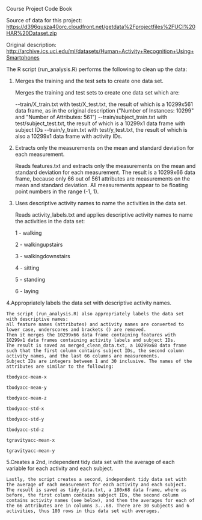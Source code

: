 Course Project Code Book


Source of data for this project: https://d396qusza40orc.cloudfront.net/getdata%2Fprojectfiles%2FUCI%20HAR%20Dataset.zip

Original description: http://archive.ics.uci.edu/ml/datasets/Human+Activity+Recognition+Using+Smartphones

The R script (run_analysis.R) performs the following to clean up the data:

1. Merges the training and the test sets to create one data set.

	Merges the training and test sets to create one data set which are:

	--train/X_train.txt with test/X_test.txt, the result of which is a 10299x561 data frame, as in the original description ("Number of Instances: 10299" and "Number of Attributes: 561")
	--train/subject_train.txt with test/subject_test.txt, the result of which is a 10299x1 data frame with subject IDs
	--train/y_train.txt with test/y_test.txt, the result of which is also a 10299x1 data frame with activity IDs.


2. Extracts only the measurements on the mean and standard deviation for each measurement.

	Reads features.txt and extracts only the measurements on the mean and standard deviation for each measurement. 
	The result is a 10299x66 data frame, because only 66 out of 561 attributes are measurements on the mean and standard deviation. 
	All measurements appear to be floating point numbers in the range (-1, 1).


3. Uses descriptive activity names to name the activities in the data set.

	Reads activity_labels.txt and applies descriptive activity names to name the activities in the data set:

	1 - walking

	2 - walkingupstairs

	3 - walkingdownstairs

	4 - sitting

	5 - standing

	6 - laying



4.Appropriately labels the data set with descriptive activity names.

	The script (run_analysis.R) also appropriately labels the data set with descriptive names: 
	all feature names (attributes) and activity names are converted to lower case, underscores and brackets () are removed. 
	Then it merges the 10299x66 data frame containing features with 10299x1 data frames containing activity labels and subject IDs. 
	The result is saved as merged_clean_data.txt, a 10299x68 data frame such that the first column contains subject IDs, the second column activity names, and the last 66 columns are measurements. 
	Subject IDs are integers between 1 and 30 inclusive. The names of the attributes are similar to the following:

	tbodyacc-mean-x 

	tbodyacc-mean-y 

	tbodyacc-mean-z 

	tbodyacc-std-x 

	tbodyacc-std-y 

	tbodyacc-std-z 

	tgravityacc-mean-x 

	tgravityacc-mean-y



5.Creates a 2nd, independent tidy data set with the average of each variable for each activity and each subject.

	Lastly, the script creates a second, independent tidy data set with the average of each measurement for each activity and each subject. The result is saved as tidy_data.txt, a 180x68 data frame, where as before, the first column contains subject IDs, the second column contains activity names (see below), and then the averages for each of the 66 attributes are in columns 3...68. There are 30 subjects and 6 activities, thus 180 rows in this data set with averages.

